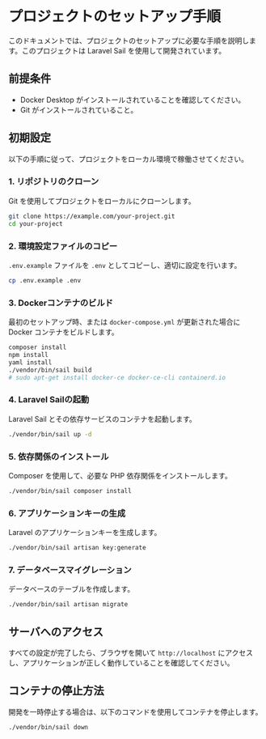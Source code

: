 
# プロジェクトのセットアップ手順

このドキュメントでは、プロジェクトのセットアップに必要な手順を説明します。このプロジェクトは Laravel Sail を使用して開発されています。

## 前提条件

- Docker Desktop がインストールされていることを確認してください。
- Git がインストールされていること。

## 初期設定

以下の手順に従って、プロジェクトをローカル環境で稼働させてください。

### 1. リポジトリのクローン

Git を使用してプロジェクトをローカルにクローンします。

```bash
git clone https://example.com/your-project.git
cd your-project
```

### 2. 環境設定ファイルのコピー

`.env.example` ファイルを `.env` としてコピーし、適切に設定を行います。

```bash
cp .env.example .env
```

### 3. Dockerコンテナのビルド

最初のセットアップ時、または `docker-compose.yml` が更新された場合に Docker コンテナをビルドします。

```bash
composer install
npm install
yaml install
./vendor/bin/sail build
# sudo apt-get install docker-ce docker-ce-cli containerd.io
```

### 4. Laravel Sailの起動

Laravel Sail とその依存サービスのコンテナを起動します。

```bash
./vendor/bin/sail up -d
```

### 5. 依存関係のインストール

Composer を使用して、必要な PHP 依存関係をインストールします。

```bash
./vendor/bin/sail composer install
```

### 6. アプリケーションキーの生成

Laravel のアプリケーションキーを生成します。

```bash
./vendor/bin/sail artisan key:generate
```

### 7. データベースマイグレーション

データベースのテーブルを作成します。

```bash
./vendor/bin/sail artisan migrate
```

## サーバへのアクセス

すべての設定が完了したら、ブラウザを開いて `http://localhost` にアクセスし、アプリケーションが正しく動作していることを確認してください。

## コンテナの停止方法

開発を一時停止する場合は、以下のコマンドを使用してコンテナを停止します。

```bash
./vendor/bin/sail down
```
